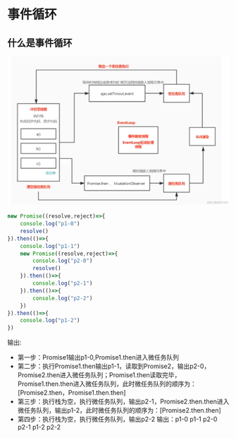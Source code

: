 # 事件循环

## 什么是事件循环
![cache](./image/event-loop.png)

```js
new Promise((resolve,reject)=>{
    console.log("p1-0")
    resolve()
}).then(()=>{
    console.log("p1-1")
    new Promise((resolve,reject)=>{
        console.log("p2-0")
        resolve()
    }).then(()=>{
        console.log("p2-1")
    }).then(()=>{
        console.log("p2-2")
    })
}).then(()=>{
    console.log("p1-2")
})

```

输出:
* 第一步：Promise1输出p1-0,Promise1.then进入微任务队列
* 第二步：执行Promise1.then输出p1-1，读取到Promise2，输出p2-0，Promise2.then进入微任务队列；Promise1.then读取完毕，Promise1.then.then进入微任务队列，此时微任务队列的顺序为：[Promise2.then，Promise1.then.then]
* 第三步：执行栈为空，执行微任务队列，输出p2-1，Promise2.then.then进入微任务队列，输出p1-2，此时微任务队列的顺序为：[Promise2.then.then]
* 第四步：执行栈为空，执行微任务队列，输出p2-2
输出：p1-0 p1-1 p2-0 p2-1 p1-2 p2-2